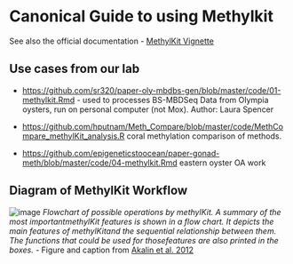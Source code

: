 # Canonical Guide to using Methylkit

See also the official documentation - [MethylKit Vignette](https://bioconductor.org/packages/release/bioc/vignettes/methylKit/inst/doc/methylKit.html)


## Use cases from our lab

- https://github.com/sr320/paper-oly-mbdbs-gen/blob/master/code/01-methylkit.Rmd - used to processes BS-MBDSeq Data from Olympia oysters, run on personal computer (not Mox). Author: Laura Spencer 

- https://github.com/hputnam/Meth_Compare/blob/master/code/MethCompare_methylKit_analysis.R coral methylation comparison of methods.

- https://github.com/epigeneticstoocean/paper-gonad-meth/blob/master/code/04-methylkit.Rmd eastern oyster OA work 

## Diagram of MethylKit Workflow 

![image](https://user-images.githubusercontent.com/17264765/131020085-f32e8a51-9a29-474c-aa56-2fa599e006d9.png)
_Flowchart of possible operations by methylKit. A summary of the most importantmethylKit features is shown in a flow chart. It depicts the main features of methylKitand the sequential relationship between them. The functions that could be used for thosefeatures are also printed in the boxes._ - Figure and caption from [Akalin et al. 2012](https://doi.org/10.1186/gb-2012-13-10-r87) 





